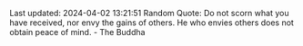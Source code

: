 Last updated: 2024-04-02 13:21:51
Random Quote: Do not scorn what you have received, nor envy the gains of others. He who envies others does not obtain peace of mind. - The Buddha